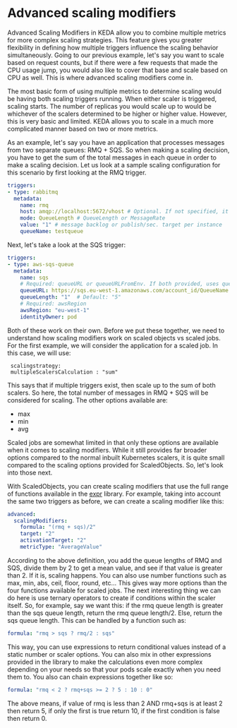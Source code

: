# Advanced scaling modifiers

Advanced Scaling Modifiers in KEDA allow you to combine multiple metrics for more complex scaling strategies. This feature gives you greater flexibility in defining how multiple triggers influence the scaling behavior simultaneously. Going to our previous example, let's say you want to scale based on request counts, but if there were a few requests that made the CPU usage jump, you would also like to cover that base and scale based on CPU as well. This is where advanced scaling modifiers come in.

The most basic form of using multiple metrics to determine scaling would be having both scaling triggers running. When either scaler is triggered, scaling starts. The number of replicas you would scale up to would be whichever of the scalers determined to be higher or higher value. However, this is very basic and limited. KEDA allows you to scale in a much more complicated manner based on two or more metrics.

As an example, let's say you have an application that processes messages from two separate queues: RMQ + SQS. So when making a scaling decision, you have to get the sum of the total messages in each queue in order to make a scaling decision. Let us look at a sample scaling configuration for this scenario by first looking at the RMQ trigger.

```yaml
triggers:
- type: rabbitmq
  metadata:
    name: rmq
    host: amqp://localhost:5672/vhost # Optional. If not specified, it must be done by using TriggerAuthentication.
    mode: QueueLength # QueueLength or MessageRate
    value: "1" # message backlog or publish/sec. target per instance
    queueName: testqueue
```

Next, let's take a look at the SQS trigger:

```yaml
triggers:
- type: aws-sqs-queue
  metadata:
    name: sqs
    # Required: queueURL or queueURLFromEnv. If both provided, uses queueURL
    queueURL: https://sqs.eu-west-1.amazonaws.com/account_id/QueueName
    queueLength: "1"  # Default: "5"
    # Required: awsRegion
    awsRegion: "eu-west-1"
    identityOwner: pod
```

Both of these work on their own. Before we put these together, we need to understand how scaling modifiers work on scaled objects vs scaled jobs. For the first example, we will consider the application for a scaled job. In this case, we will use:

```
 scalingstrategy:
 multipleScalersCalculation : "sum"
```

This says that if multiple triggers exist, then scale up to the sum of both scalers. So here, the total number of messages in RMQ + SQS will be considered for scaling. The other options available are:

- max
- min
- avg

Scaled jobs are somewhat limited in that only these options are available when it comes to scaling modifiers. While it still provides far broader options compared to the normal inbuilt Kubernetes scalers, it is quite small compared to the scaling options provided for ScaledObjects. So, let's look into those next.

With ScaledObjects, you can create scaling modifiers that use the full range of functions available in the [expr](https://expr-lang.org/docs/language-definition) library. For example, taking into account the same two triggers as before, we can create a scaling modifier like this:

```yaml
advanced:
  scalingModifiers:
    formula: "(rmq + sqs)/2"
    target: "2"
    activationTarget: "2"
    metricType: "AverageValue"
```

According to the above definition, you add the queue lengths of RMQ and SQS, divide them by 2 to get a mean value, and see if that value is greater than 2. If it is, scaling happens. You can also use number functions such as max, min, abs, ceil, floor, round, etc... This gives way more options than the four functions available for scaled jobs. The next interesting thing we can do here is use ternary operators to create if conditions within the scaler itself. So, for example, say we want this: if the rmq queue length is greater than the sqs queue length, return the rmq queue length/2. Else, return the sqs queue length. This can be handled by a function such as:

```yaml
formula: "rmq > sqs ? rmq/2 : sqs"
```

This way, you can use expressions to return conditional values instead of a static number or scaler options. You can also mix in other expressions provided in the library to make the calculations even more complex depending on your needs so that your pods scale exactly when you need them to. You also can chain expressions together like so:

```yaml
formula: "rmq < 2 ? rmq+sqs >= 2 ? 5 : 10 : 0"
```

The above means, if value of rmq is less than 2 AND rmq+sqs is at least 2 then return 5, if only the first is true return 10, if the first condition is false then return 0.